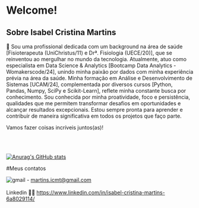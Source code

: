 <h1>Welcome!</h1>

<h2> Sobre Isabel Cristina Martins </h2>

👋 Sou uma profissional dedicada com um background na área de saúde [Fisioterapeuta (UniChristus/11) e Drª. Fisiologia (UECE/20)], que se reinventou ao mergulhar no mundo da tecnologia. Atualmente, atuo como especialista em Data Science & Analytics [Bootcamp Data Analytics - Womakerscode/24], unindo minha paixão por dados com minha experiência prévia na área da saúde. Minha formação em Análise e Desenvolvimento de Sistemas [UCAM/24], complementada por diversos cursos [Python, Pandas, Numpy, SciPy e Scikit-Learn], reflete minha constante busca por conhecimento. Sou conhecida por minha proatividade, foco e persistência, qualidades que me permitem transformar desafios em oportunidades e alcançar resultados excepcionais. Estou sempre pronta para aprender e contribuir de maneira significativa em todos os projetos que faço parte.

Vamos fazer coisas incríveis juntos(as)!


<br> </br>




[![Anurag's GitHub stats](https://github-readme-stats.vercel.app/api?username=IsaCristinaMartins&show_icons=true&theme=radical)](https://github.com/anuraghazra/github-readme-stats)



#Meus contatos


![gmail](https://img.shields.io/badge/Gmail-D14836?style=for-the-badge&logo=gmail&logoColor=white)  - martins.icmt@gmail.com
<br> </br>
Linkedin 👋👋 https://www.linkedin.com/in/isabel-cristina-martins-6a8029114/ 
